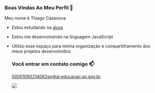 ### Boas Vindas Ao Meu Perfil 💛

Meu nome é Thiago Casanova

- Estou estudando na [alura](https://www.alura.com.br)
- Estou me desenvolvendo na linguagem JavaScript
- Utilizo esse espaço para minha organização e compartilhamento dos meus projetos desenvolvidos

  ### Você entrar em contato comigo 📫

  00001092214082sp@al.educacao.sp.gov.br

  ![](https://media1.tenor.com/m/DuThn51FjPcAAAAC/nerd-emoji-nerd.gif)
